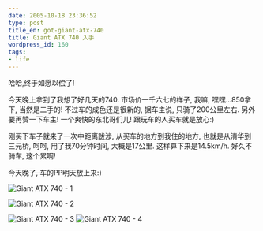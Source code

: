 ```yaml
---
date: 2005-10-18 23:36:52
type: post
title_en: got-giant-atx-740
title: Giant ATX 740 入手
wordpress_id: 160
tags:
- life
---
```


哈哈,终于如愿以偿了!

今天晚上拿到了我想了好几天的740. 市场价一千六七的样子, 我嘛, 嘿嘿...850拿下, 当然是二手的! 不过车的成色还是很新的, 据车主说, 只骑了200公里左右. 另外要再赞一下车主! 一个爽快的东北哥们儿! 跟玩车的人买车就是放心:)

刚买下车子就来了一次中距离跋涉, 从买车的地方到我住的地方, 也就是从清华到三元桥, 呵呵, 用了我70分钟时间, 大概是17公里. 这样算下来是14.5km/h. 好久不骑车, 这个累啊!

<del>今天晚了, 车的PP明天放上来:)</del>

![Giant ATX 740 - 1](http://static.flickr.com/25/54165958_cc0988f249.jpg)

![Giant ATX 740 - 2](http://static.flickr.com/33/54165959_10070e95f2.jpg)

![Giant ATX 740 - 3](http://static.flickr.com/33/54165960_54d65b8fd1_m.jpg) 
![Giant ATX 740 - 4](http://static.flickr.com/30/54165961_f13008d9c5_m.jpg)
